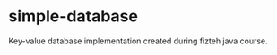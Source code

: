 simple-database
===============

Key-value database implementation created during fizteh java course.
